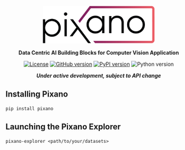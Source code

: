 <div align="center">

<img src="images/pixano_logo.png" alt="Pixano" height="100"/>

**Data Centric AI Building Blocks for Computer Vision Application**

[![License](https://img.shields.io/badge/license-CeCILL--C-blue.svg)](LICENSE)
[![GitHub version](https://img.shields.io/github/v/release/pixano/pixano?include_prereleases)](https://github.com/pixano/pixano/releases)
[![PyPI version](https://img.shields.io/pypi/v/pixano)](https://pypi.org/project/pixano/)
![Python version](https://img.shields.io/badge/python-3.10+-important)

***Under active development, subject to API change***

</div>


## Installing Pixano

```shell
pip install pixano
```

## Launching the Pixano Explorer

```shell
pixano-explorer <path/to/your/datasets>
```